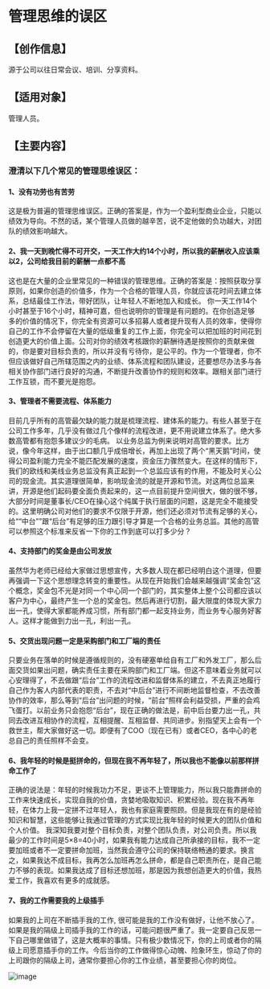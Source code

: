 # 管理思维的误区

## 【创作信息】
源于公司以往日常会议、培训、分享资料。

## 【适用对象】
管理人员。

## 【主要内容】

### 澄清以下几个常见的管理思维误区：

#### 1、没有功劳也有苦劳
这是极为普遍的管理思维误区。正确的答案是，作为一个盈利型商业企业，只能以绩效为导向。不然的话，某个管理人员做的越辛苦，说不定他做的负功越大，对团队的绩效影响越大。

#### 2、我一天到晚忙得不可开交，一天工作大约14个小时，所以我的薪酬收入应该乘以2，公司给我目前的薪酬一点都不高
这也是在大量的企业里常见的一种错误的管理思维。正确的答案是：按照获取分享原则，如果你创造的价值多，作为一个合格的管理人员，你就应该花时间去建立体系，总结最佳工作法，带好团队，让年轻人不断地加入和成长。
你一天工作14个小时甚至于16个小时，精神可嘉，但也说明你的管理是有问题的。在你创造足够多的价值的情况下，你完全有资源可以多招募人或者提升现有人员的效率，使得你自己的工作不会停留在大量的低级重复的工作上面，你完全可以把加班的时间花到创造更大的价值上面。公司对你的绩效考核跟你的薪酬待遇是按照你的贡献来做的，你是要对目标负责的，所以并没有亏待你，是公平的。作为一个管理者，你不但应该做好自己所辖范围之内的业绩、体系流程和团队建设，还要想尽办法多与各相关协作部门进行良好的沟通，不断提升改善协作的规则和效率。跟相关部门进行工作互锁，而不要光是抱怨。

#### 3、管理者不需要流程、体系能力
目前几乎所有的高管最欠缺的能力就是梳理流程、建体系的能力。有些人甚至于在公司工作多年，几乎没有做过几个像样的流程改进，更不用说建立体系了。绝大多数高管都有抱怨多建议少的毛病。
以业务总监为例来说明对高管的要求。比方说，像今年这样，由于出口额几乎成倍增长，再加上出现了两个“黑天鹅”时间，使得公司盈利能力完全不能匹配发展的速度，资金压力骤然变大。在这样的情形下，我们的欧线和美线业务总监没有真正起到一个总监应该有的作用，不能及时关心公司的现金流。其实道理很简单，影响现金流的就是开源和节流。对这两位总监来讲，开源是他们起码要全面负责起来的，这一点目前提升空间很大，做的很不够，大部分时间是董事长/CEO在操心这个纯属于执行层面的问题，这是完全不能接受的。这里明确公司对他们的要求不仅限于开源，他们还必须对节流有足够的关心，给““中台””跟“后台”有足够的压力跟引导才算是一个合格的业务总监。其他的高管可以参照这个标准来反省一下你的工作到底可以打多少分？

#### 4、支持部门的奖金是由公司发放
虽然华为老师已经给大家做过思想宣传，大多数人现在都已经明白这个道理，但要再强调一下这个思想理念转变的重要性。从现在开始我们会越来越强调“奖金包”这个概念，奖金包不光是对同一个中心同一个部门的，其实整体上整个公司都应该以客户为中心，最终产生一个总的奖金包。然后再进行切割，最大限度的体现大家力出一孔，使得大家都能养成习惯，所有部门都一起支持业务，而业务专心服务好客人。这样才能做到力出一孔，利出一孔。

#### 5、交货出现问题一定是采购部门和工厂端的责任
只要业务在落单的时候是遵循规则的，没有硬塞单给自有工厂和外发工厂，那么后面交货如果出问题，确实责任主要在采购部门和工厂端。但这不意味着业务就可以心安理得了，不去做跟“后台”工作的流程改进和监督体系的建立，不去真正地履行自己作为客人内部代表的职责，不去对“中后台”进行不间断地监督检查，不去改善协作的效率，那么等到“后台”出问题的时候，“前台”照样会利益受损，严重的会鸡飞蛋打。以前业务只会抱怨“后台”，现在正确的做法是，前中后台要力出一孔，共同去改进互相协作的流程，互相提醒、互相监督、共同进步。别指望天上会有一个救世主，帮大家做好这一切。即便有了COO（现在已有）或者CEO，各中心的老总自己的责任照样不会变。

#### 6、我年轻的时候是挺拼命的，但现在我不再年轻了，所以我也不能像以前那样拼命工作了
正确的说法是：年轻的时候我功力不足，更谈不上管理能力，所以我只能靠拼命的工作来快速成长，实现自我的价值，贪婪地吸取知识、积累经验。现在我不再年轻，在体力上我一定拼不过年轻人，我也有家庭需要照顾。但是我现在有的是经验知识和智慧，这些能够让我通过管理的方式实现比我年轻的时候更大的团队价值和个人价值。
我深知我要对整个目标负责，对整个团队负责，对公司负责。所以我最少的工作时间是5×8=40小时，如果我有能力达成自己所承接的目标，我不一定要加班或者不一定要拼命加班，当然我会遵守公司的保持联络畅通的要求。换言之，如果我达不成目标，我再怎么加班再怎么拼命，都是自己职责所在，是自己能力不够的表现。如果我达成了目标还想加班，那是因为我想创造更大的价值，我热爱工作，我喜欢有更多的成就感。

#### 7、我的工作需要我的上级插手
如果我的上司在不断插手我的工作, 很可能是我的工作没有做好，让他不放心了。如果是我的隔级上司插手我的工作的话，可能问题很严重了。我一定要自己反思一下自己哪里做错了，这是大概率的事情。只有极少数情况下，你的上司或者你的隔级上司愿意插手你的工作。今后当你的工作做得惊心动魄、险象环生，惊动了你的上司跟你的隔级上司，通常你要担心你的工作业绩，甚至要担心你的岗位。

![image](https://user-images.githubusercontent.com/1635622/231671579-b98edbe8-dbe9-4259-89ed-0da222a52131.png)
